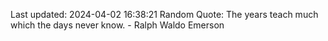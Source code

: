 Last updated: 2024-04-02 16:38:21
Random Quote: The years teach much which the days never know. - Ralph Waldo Emerson